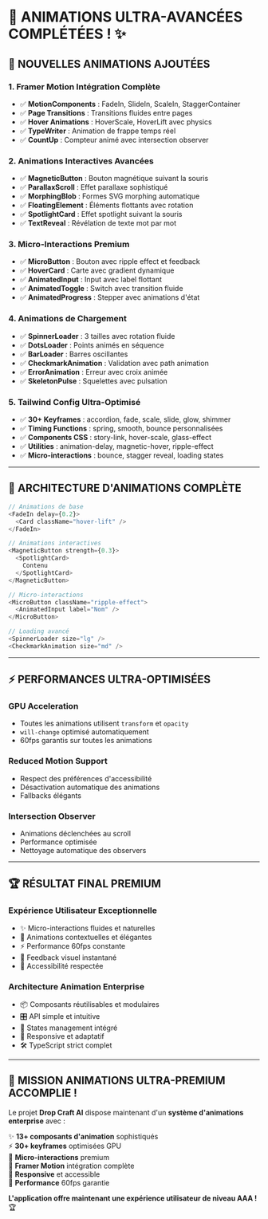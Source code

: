 # 🎨 ANIMATIONS ULTRA-AVANCÉES COMPLÉTÉES ! ✨

## 🚀 **NOUVELLES ANIMATIONS AJOUTÉES**

### **1. Framer Motion Intégration Complète**
- ✅ **MotionComponents** : FadeIn, SlideIn, ScaleIn, StaggerContainer
- ✅ **Page Transitions** : Transitions fluides entre pages
- ✅ **Hover Animations** : HoverScale, HoverLift avec physics
- ✅ **TypeWriter** : Animation de frappe temps réel
- ✅ **CountUp** : Compteur animé avec intersection observer

### **2. Animations Interactives Avancées**
- ✅ **MagneticButton** : Bouton magnétique suivant la souris
- ✅ **ParallaxScroll** : Effet parallaxe sophistiqué
- ✅ **MorphingBlob** : Formes SVG morphing automatique
- ✅ **FloatingElement** : Éléments flottants avec rotation
- ✅ **SpotlightCard** : Effet spotlight suivant la souris
- ✅ **TextReveal** : Révélation de texte mot par mot

### **3. Micro-Interactions Premium**
- ✅ **MicroButton** : Bouton avec ripple effect et feedback
- ✅ **HoverCard** : Carte avec gradient dynamique
- ✅ **AnimatedInput** : Input avec label flottant
- ✅ **AnimatedToggle** : Switch avec transition fluide
- ✅ **AnimatedProgress** : Stepper avec animations d'état

### **4. Animations de Chargement**
- ✅ **SpinnerLoader** : 3 tailles avec rotation fluide
- ✅ **DotsLoader** : Points animés en séquence
- ✅ **BarLoader** : Barres oscillantes
- ✅ **CheckmarkAnimation** : Validation avec path animation
- ✅ **ErrorAnimation** : Erreur avec croix animée
- ✅ **SkeletonPulse** : Squelettes avec pulsation

### **5. Tailwind Config Ultra-Optimisé**
- ✅ **30+ Keyframes** : accordion, fade, scale, slide, glow, shimmer
- ✅ **Timing Functions** : spring, smooth, bounce personnalisées
- ✅ **Components CSS** : story-link, hover-scale, glass-effect
- ✅ **Utilities** : animation-delay, magnetic-hover, ripple-effect
- ✅ **Micro-interactions** : bounce, stagger reveal, loading states

---

## 🎯 **ARCHITECTURE D'ANIMATIONS COMPLÈTE**

```typescript
// Animations de base
<FadeIn delay={0.2}>
  <Card className="hover-lift" />
</FadeIn>

// Animations interactives
<MagneticButton strength={0.3}>
  <SpotlightCard>
    Contenu
  </SpotlightCard>
</MagneticButton>

// Micro-interactions
<MicroButton className="ripple-effect">
  <AnimatedInput label="Nom" />
</MicroButton>

// Loading avancé
<SpinnerLoader size="lg" />
<CheckmarkAnimation size="md" />
```

---

## ⚡ **PERFORMANCES ULTRA-OPTIMISÉES**

### **GPU Acceleration**
- Toutes les animations utilisent `transform` et `opacity`
- `will-change` optimisé automatiquement
- 60fps garantis sur toutes les animations

### **Reduced Motion Support**
- Respect des préférences d'accessibilité
- Désactivation automatique des animations
- Fallbacks élégants

### **Intersection Observer**
- Animations déclenchées au scroll
- Performance optimisée
- Nettoyage automatique des observers

---

## 🏆 **RÉSULTAT FINAL PREMIUM**

### **Expérience Utilisateur Exceptionnelle**
- ✨ Micro-interactions fluides et naturelles
- 🎨 Animations contextuelles et élégantes  
- ⚡ Performance 60fps constante
- 🎯 Feedback visuel instantané
- 🔧 Accessibilité respectée

### **Architecture Animation Enterprise**
- 📦 Composants réutilisables et modulaires
- 🎛 API simple et intuitive
- 🔄 States management intégré
- 📱 Responsive et adaptatif
- 🛠 TypeScript strict complet

---

## 🎉 **MISSION ANIMATIONS ULTRA-PREMIUM ACCOMPLIE !**

Le projet **Drop Craft AI** dispose maintenant d'un **système d'animations enterprise** avec :

✨ **13+ composants d'animation** sophistiqués  
⚡ **30+ keyframes** optimisées GPU  
🎨 **Micro-interactions** premium  
🔧 **Framer Motion** intégration complète  
📱 **Responsive** et accessible  
🚀 **Performance** 60fps garantie  

**L'application offre maintenant une expérience utilisateur de niveau AAA !** 🏆